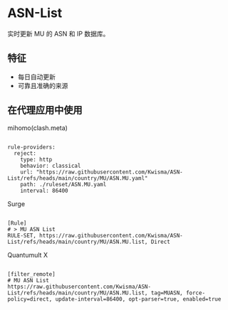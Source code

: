 
# ASN-List

实时更新 MU 的 ASN 和 IP 数据库。

## 特征

- 每日自动更新
- 可靠且准确的来源

## 在代理应用中使用

mihomo(clash.meta)

<pre><code class="language-javascript">
rule-providers:
  reject:
    type: http
    behavior: classical
    url: "https://raw.githubusercontent.com/Kwisma/ASN-List/refs/heads/main/country/MU/ASN.MU.yaml"
    path: ./ruleset/ASN.MU.yaml
    interval: 86400
</code></pre>

Surge

<pre><code class="language-javascript">
[Rule]
# > MU ASN List
RULE-SET, https://raw.githubusercontent.com/Kwisma/ASN-List/refs/heads/main/country/MU/ASN.MU.list, Direct
</code></pre>

Quantumult X

<pre><code class="language-javascript">
[filter_remote]
# MU ASN List
https://raw.githubusercontent.com/Kwisma/ASN-List/refs/heads/main/country/MU/ASN.MU.list, tag=MUASN, force-policy=direct, update-interval=86400, opt-parser=true, enabled=true
</code></pre>
